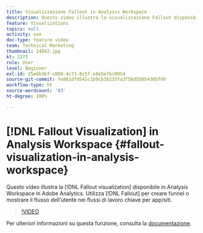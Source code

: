 ```yaml
---
title: Visualizzazione Fallout in Analysis Workspace
description: Questo video illustra la visualizzazione Fallout disponibile in Analysis Workspace in Adobe Analytics. Utilizza Fallout per creare funnel o mostrare il flusso dell’utente nei flussi di lavoro chiave per app o siti.
feature: Visualizations
topics: null
activity: use
doc-type: feature video
team: Technical Marketing
thumbnail: 24042.jpg
kt: 2275
role: User
level: Beginner
exl-id: 25e6b3bf-c809-4c71-8c5f-e0e5ef6c0054
source-git-commit: fe861dfd541c1b9cb3b233fa3f56d55054305fd9
workflow-type: ht
source-wordcount: '83'
ht-degree: 100%

---
```


# [!DNL Fallout Visualization] in Analysis Workspace {#fallout-visualization-in-analysis-workspace}

Questo video illustra la [!DNL Fallout visualization] disponibile in Analysis Workspace in Adobe Analytics. Utilizza [!DNL Fallout] per creare funnel o mostrare il flusso dell’utente nei flussi di lavoro chiave per app/siti.

>[!VIDEO](https://video.tv.adobe.com/v/24042/?quality=12)

Per ulteriori informazioni su questa funzione, consulta la [documentazione](https://experienceleague.adobe.com/docs/analytics/analyze/analysis-workspace/visualizations/fallout/fallout-flow.html?lang=it).
